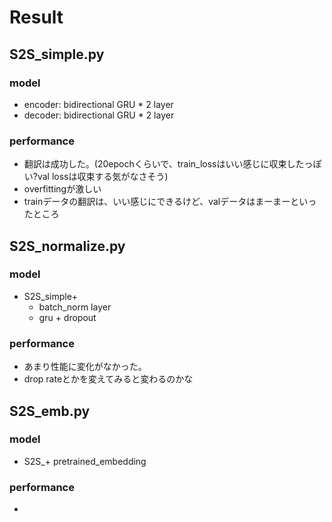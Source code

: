 # Result
## S2S_simple.py
### model
* encoder: bidirectional GRU * 2 layer
* decoder: bidirectional GRU * 2 layer
### performance
* 翻訳は成功した。(20epochくらいで、train_lossはいい感じに収束したっぽい?val lossは収束する気がなさそう)
* overfittingが激しい
* trainデータの翻訳は、いい感じにできるけど、valデータはまーまーといったところ

## S2S_normalize.py
### model
* S2S_simple+
    * batch_norm layer
    * gru + dropout

### performance
* あまり性能に変化がなかった。
* drop rateとかを変えてみると変わるのかな

## S2S_emb.py
### model
* S2S_+ pretrained_embedding

### performance
* 
